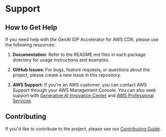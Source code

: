 # Support

## How to Get Help

If you need help with the GenAI IDP Accelerator for AWS CDK, please use the following resources:

1. **Documentation**: Refer to the README.md files in each package directory for usage instructions and examples.

2. **GitHub Issues**: For bugs, feature requests, or questions about the project, please create a new issue in this repository.

3. **AWS Support**: If you're an AWS customer, you can contact AWS Support through your AWS Management Console. You can also seek support with [Generative AI Innovation Center](https://aws.amazon.com/ai/generative-ai/innovation-center/) and [AWS Professional Services](https://aws.amazon.com/professional-services/).

## Contributing

If you'd like to contribute to the project, please see our [Contributing Guide](CONTRIBUTING.md).

